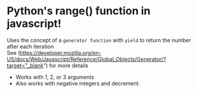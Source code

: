 # Python's range() function in javascript!
Uses the concept of a `generator function` with `yield` to return the number after each iteration <br>
See (https://developer.mozilla.org/en-US/docs/Web/Javascript/Reference/Global_Objects/Generator/?target="_blank") for more details
- Works with 1, 2, or 3 arguments
- Also works with negative integers and decrement.

